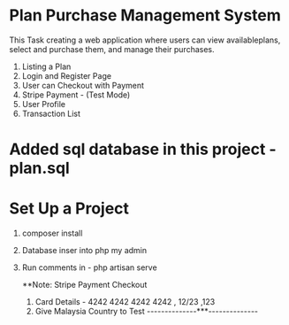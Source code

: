 # Plan Purchase Management System

 This Task creating a web application where users can view availableplans, select and purchase them, and manage their purchases.

 1. Listing a Plan
 2. Login and Register  Page
 3. User can Checkout with Payment
 4. Stripe Payment -  (Test Mode)
 5. User Profile
 6. Transaction List

# Added sql database in this project - plan.sql

# Set Up a Project
1. composer install
2. Database  inser into php my admin
3. Run comments in - php artisan serve

   **Note: Stripe Payment Checkout
   1.  Card Details - 4242 4242 4242 4242  , 12/23 ,123
   2.  Give  Malaysia Country to  Test
--------------***--------------


